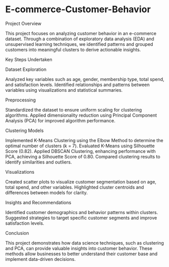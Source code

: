 # E-commerce-Customer-Behavior

Project Overview

This project focuses on analyzing customer behavior in an e-commerce dataset. Through a combination of exploratory data analysis (EDA) and unsupervised learning techniques, we identified patterns and grouped customers into meaningful clusters to derive actionable insights.

Key Steps Undertaken

Dataset Exploration


Analyzed key variables such as age, gender, membership type, total spend, and satisfaction levels.
Identified relationships and patterns between variables using visualizations and statistical summaries.

Preprocessing

Standardized the dataset to ensure uniform scaling for clustering algorithms.
Applied dimensionality reduction using Principal Component Analysis (PCA) for improved algorithm performance.

Clustering Models

Implemented K-Means Clustering using the Elbow Method to determine the optimal number of clusters (k = 7).
Evaluated K-Means using Silhouette Score (0.82).
Applied DBSCAN Clustering, enhancing performance with PCA, achieving a Silhouette Score of 0.80.
Compared clustering results to identify similarities and outliers.

Visualizations

Created scatter plots to visualize customer segmentation based on age, total spend, and other variables.
Highlighted cluster centroids and differences between models for clarity.

Insights and Recommendations

Identified customer demographics and behavior patterns within clusters.
Suggested strategies to target specific customer segments and improve satisfaction levels.

Conclusion

This project demonstrates how data science techniques, such as clustering and PCA, can provide valuable insights into customer behavior. These methods allow businesses to better understand their customer base and implement data-driven decisions.
